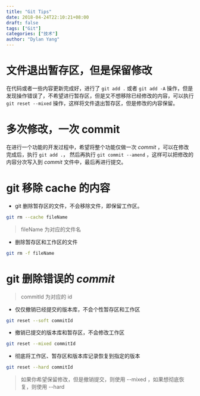 ```yaml
---
title: "Git Tips"
date: 2018-04-24T22:10:21+08:00
draft: false
tags: ["Git"]
categories: ["技术"]
author: "Dylan Yang"
---
```


# 文件退出暂存区，但是保留修改

在代码或者一些内容更新完成好，进行了 `git add .` 或者 `git add -A` 操作，但是发现操作错误了，不希望进行暂存区，但是又不想移除已经修改的内容，可以执行 `git reset --mixed` 操作，这样将文件退出暂存区，但是修改的内容保留。
<!--more-->

# 多次修改，一次 commit

在进行一个功能的开发过程中，希望将整个功能仅做一次 _commit_ ，可以在修改完成后，执行 `git add .`， 然后再执行 `git commit --amend` ，这样可以把修改的内容分次写入到 _commit_ 文件中，最后再进行提交。

# git 移除 cache 的内容

- git 删除暂存区的文件，不会移除文件，即保留工作区。

``` sh
git rm --cache fileName
```

> fileName 为对应的文件名

- 删除暂存区和工作区的文件

``` sh
git rm -f fileName
```

# git 删除错误的 _commit_

> commitId 为对应的 id

- 仅仅撤销已经提交的版本库，不会个性暂存区和工作区

``` sh
git reset --soft commitId
```

- 撤销已提交的版本库和暂存区，不会修改工作区

``` sh
git reset --mixed commitId
```

- 彻底将工作区、暂存区和版本库记录恢复到指定的版本

``` sh
git reset --hard commitId
```

> 如果你希望保留修改，但是撤销提交，则使用 --mixed ，如果想彻底恢复，则使用 --hard